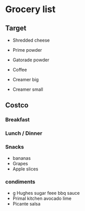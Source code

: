# Grocery list 

## Target 


- Shredded cheese
- Prime powder
- Gatorade powder


- Coffee 
- Creamer big 
- Creamer small

## Costco 

### Breakfast 

### Lunch / Dinner 

### Snacks 

- bananas
- Grapes
- Apple slices 

### condiments 

- g Hughes sugar feee bbq sauce
- Primal kitchen avocado lime
- Picante salsa 
  
